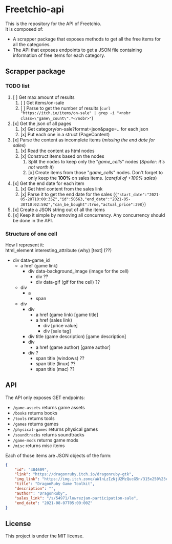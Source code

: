 # Freetchio-api
This is the repository for the API of Freetchio.  
It is composed of:
- A scrapper package that exposes methods to get all the free items for all the categories.
- The API that exposes endpoints to get a JSON file containing information of free items for each category.

## Scrapper package
### TODO list
1. [ ] Get max amount of results
    1. [ ] Get items/on-sale
    2. [ ] Parse to get the number of results (`curl "https://itch.io/items/on-sale" | grep -i "<nobr class=\"game\_count\".*</nobr>"`)
2. [x] Get the json of all pages
    1. [x] Get category/on-sale?format=json&page=.. for each json
    2. [x] Put each one in a struct (PageContent)
3. [x] Parse the content as incomplete items (*missing the end date for sales*)
    1. [x] Read the content as html nodes
    2. [x] Construct items based on the nodes
        1. Split the nodes to keep only the "*game_cells*" nodes (*Spoiler: it's not worth it*)
        2. [x] Create items from those "*game_cells*" nodes. Don't forget to only keep the **100%** on sales items. (*careful of +100% sales*)
4. [x] Get the end date for each item
    1. [x] Get html content from the sales link
    2. [x] Parse it to get the end date for the sales (`{"start_date":"2021-05-28T10:00:35Z","id":50563,"end_date":"2021-05-30T10:02:59Z","can_be_bought":true,"actual_price":398}`)
5. [x] Create a JSON string out of all the items
6. [x] Keep it simple by removing all concurrency. Any concurrency should be done in the API.

### Structure of one cell
How I represent it:  
html_element interesting_attribute (why) [text] (??)  

- div data-game_id
    - a href (game link)
        - div data-background_image (image for the cell)
            - div ??
            - div data-gif (gif for the cell) ??
    - div
        - a
            - span
    - div
        - div
            - a href (game link) [game title]
            - a href (sales link)
                - div [price value]
                - div [sale tag]
        - div title (game description) [game description]
        - div
            - a href (game author) [game author]
        - div ?
            - span title (windows) ??
            - span title (linux) ??
            - span title (mac) ??


## API
The API only exposes GET endpoints:
- `/game-assets`    returns game assets
- `/books`          returns books
- `/tools`          returns tools
- `/games`          returns games
- `/physical-games` returns physical games
- `/soundtracks`    returns soundtracks
- `/game-mods`      returns game mods
- `/misc`           returns misc items

Each of those items are JSON objects of the form:
```json
{
    "id": "404609",
    "link": "https://dragonruby.itch.io/dragonruby-gtk",
    "img_link": "https://img.itch.zone/aW1nLzIzNjU2MzQucG5n/315x250%23c/Nrmttz.png",
    "title": "DragonRuby Game Toolkit",
    "description": "",
    "author": "DragonRuby",
    "sales_link": "/s/54971/lowrezjam-participation-sale",
    "end_date": "2021-08-07T05:00:00Z"
}
```


## License
This project is under the MIT license.